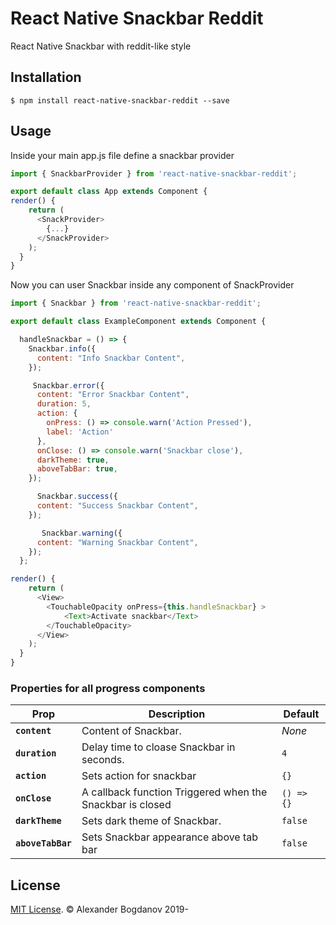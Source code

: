 # React Native Snackbar Reddit

React Native Snackbar with reddit-like style

## Installation

`$ npm install react-native-snackbar-reddit --save`

## Usage

Inside your main app.js file define a snackbar provider

```js
import { SnackbarProvider } from 'react-native-snackbar-reddit';

export default class App extends Component {
render() {
    return (
      <SnackProvider>
        {...}
      </SnackProvider>
    );
  }
}
```

Now you can user Snackbar inside any component of SnackProvider

```js
import { Snackbar } from 'react-native-snackbar-reddit';

export default class ExampleComponent extends Component {

  handleSnackbar = () => {
    Snackbar.info({
      content: "Info Snackbar Content",
    });

     Snackbar.error({
      content: "Error Snackbar Content",
      duration: 5,
      action: {
      	onPress: () => console.warn('Action Pressed'),
      	label: 'Action'
      },
      onClose: () => console.warn('Snackbar close'),
      darkTheme: true,
      aboveTabBar: true,
    });

      Snackbar.success({
      content: "Success Snackbar Content",
    });

       Snackbar.warning({
      content: "Warning Snackbar Content",
    });
  };

render() {
    return (
      <View>
        <TouchableOpacity onPress={this.handleSnackbar} >
        	<Text>Activate snackbar</Text>
        </TouchableOpacity>
      </View>
    );
  }
}
```

### Properties for all progress components

| Prop                                 | Description                                                                  | Default                |
| ------------------------------------ | ---------------------------------------------------------------------------- | ---------------------- |
| **`content`**                        | Content of Snackbar.                             							  | _None_                 |
| **`duration`**                  	   | Delay time to cloase Snackbar in seconds. 									  | `4`                    |
| **`action`** 						   | Sets action for snackbar           										  | `{}`             	   |
| **`onClose`**                        | A callback function Triggered when the Snackbar is closed  				  | `() => {}`             |
| **`darkTheme`**                      | Sets dark theme of Snackbar.                                                 | `false` 			   |
| **`aboveTabBar`**                    | Sets Snackbar appearance above tab bar                                       | `false`                |

## License

[MIT License](http://opensource.org/licenses/mit-license.html). © Alexander Bogdanov 2019-
